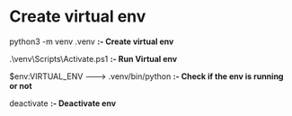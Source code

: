 <h1>Create virtual env </h1>
<p>python3 -m venv .venv <b>:- Create virtual env</b> </p>
<p>.\venv\Scripts\Activate.ps1 <b>:- Run Virtual env</b> </p>
<p>$env:VIRTUAL_ENV ---> .venv/bin/python <b>:- Check if the env is running or not</b> </p>
<p>deactivate <b>:- Deactivate env</b></p>
